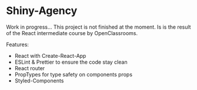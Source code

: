 # Shiny-Agency

Work in progress...
This project is not finished at the moment.
Is is the result of the React intermediate course by OpenClassrooms.

Features:

- React with Create-React-App
- ESLint & Prettier to ensure the code stay clean
- React router
- PropTypes for type safety on components props
- Styled-Components
